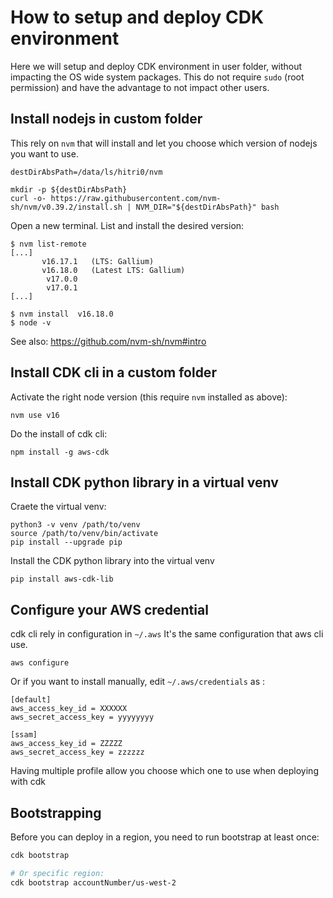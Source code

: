 # How to setup and deploy CDK environment

Here we will setup and deploy CDK environment in user folder, without impacting the OS wide system packages. 
This do not require `sudo` (root permission) and have the advantage to not impact other users.

## Install nodejs in custom folder 
This rely on `nvm` that will install and let you choose which version of nodejs you want to use.
```
destDirAbsPath=/data/ls/hitri0/nvm

mkdir -p ${destDirAbsPath}
curl -o- https://raw.githubusercontent.com/nvm-sh/nvm/v0.39.2/install.sh | NVM_DIR="${destDirAbsPath}" bash
```
Open a new terminal. List and install the desired version:
```
$ nvm list-remote
[...]
       v16.17.1   (LTS: Gallium)
       v16.18.0   (Latest LTS: Gallium)
        v17.0.0
        v17.0.1
[...]

$ nvm install  v16.18.0
$ node -v
```
See also: https://github.com/nvm-sh/nvm#intro

## Install CDK cli in a custom folder
Activate the right node version (this require `nvm` installed as above):
```
nvm use v16
```
Do the install of cdk cli:
```
npm install -g aws-cdk
```

## Install CDK python library in a virtual venv
Craete the virtual venv:
```
python3 -v venv /path/to/venv
source /path/to/venv/bin/activate
pip install --upgrade pip
```
Install the CDK python library into the virtual venv
```
pip install aws-cdk-lib
```

## Configure your AWS credential
cdk cli rely in configuration in `~/.aws` It's the same configuration that aws cli use. 
```
aws configure
```

Or if you want to install manually, edit `~/.aws/credentials` as :
```
[default]
aws_access_key_id = XXXXXX
aws_secret_access_key = yyyyyyyy

[ssam]
aws_access_key_id = ZZZZZ
aws_secret_access_key = zzzzzz
```

Having multiple profile allow you choose which one to use when deploying with cdk

## Bootstrapping
Before you can deploy in a region, you need to run bootstrap at least once:
```bash
cdk bootstrap 

# Or specific region:
cdk bootstrap accountNumber/us-west-2
```
